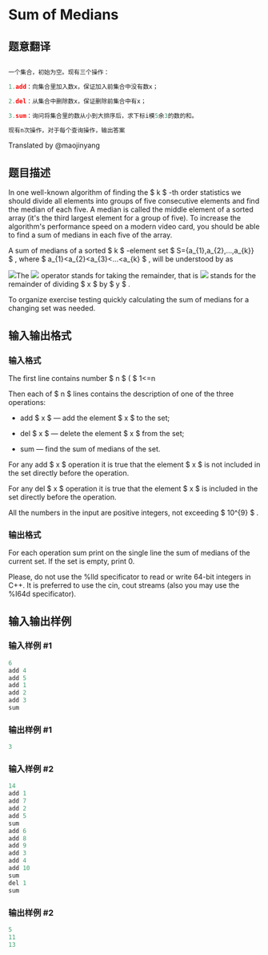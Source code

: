 # Sum of Medians

## 题意翻译

```cpp

一个集合，初始为空。现有三个操作：

1.add：向集合里加入数x，保证加入前集合中没有数x；

2.del：从集合中删除数x，保证删除前集合中有x；

3.sum：询问将集合里的数从小到大排序后，求下标i模5余3的数的和。

现有n次操作，对于每个查询操作，输出答案

```

Translated by @maojinyang

## 题目描述

In one well-known algorithm of finding the $ k $ -th order statistics we should divide all elements into groups of five consecutive elements and find the median of each five. A median is called the middle element of a sorted array (it's the third largest element for a group of five). To increase the algorithm's performance speed on a modern video card, you should be able to find a sum of medians in each five of the array.

A sum of medians of a sorted $ k $ -element set $ S={a_{1},a_{2},...,a_{k}} $ , where $ a_{1}&lt;a_{2}&lt;a_{3}&lt;...&lt;a_{k} $ , will be understood by as

![](https://cdn.luogu.com.cn/upload/vjudge_pic/CF85D/ade3397df6e8978ddadfc100b4ccb88beefd1e3f.png)The ![](https://cdn.luogu.com.cn/upload/vjudge_pic/CF85D/99fd5677ca5c02520be7595d9b1eaf3e9972e601.png) operator stands for taking the remainder, that is ![](https://cdn.luogu.com.cn/upload/vjudge_pic/CF85D/cb1d84ad58154eb7ea26b65d1ae0039570db9bb6.png) stands for the remainder of dividing $ x $ by $ y $ .

To organize exercise testing quickly calculating the sum of medians for a changing set was needed.

## 输入输出格式

### 输入格式

The first line contains number $ n $ ( $ 1<=n

Then each of $ n $ lines contains the description of one of the three operations:

- add $ x $ — add the element $ x $ to the set;

- del $ x $ — delete the element $ x $ from the set;

- sum — find the sum of medians of the set.

For any add $ x $ operation it is true that the element $ x $ is not included in the set directly before the operation.

For any del $ x $ operation it is true that the element $ x $ is included in the set directly before the operation.

All the numbers in the input are positive integers, not exceeding $ 10^{9} $ .

### 输出格式

For each operation sum print on the single line the sum of medians of the current set. If the set is empty, print 0.

Please, do not use the %lld specificator to read or write 64-bit integers in C++. It is preferred to use the cin, cout streams (also you may use the %I64d specificator).

## 输入输出样例

### 输入样例 #1

```cpp
6
add 4
add 5
add 1
add 2
add 3
sum

```
### 输出样例 #1

```cpp
3

```
### 输入样例 #2

```cpp
14
add 1
add 7
add 2
add 5
sum
add 6
add 8
add 9
add 3
add 4
add 10
sum
del 1
sum

```
### 输出样例 #2

```cpp
5
11
13

```
